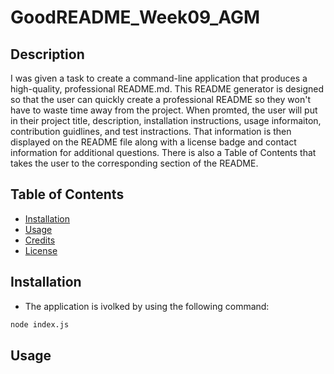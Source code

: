 # GoodREADME_Week09_AGM
## Description
I was given a task to create a command-line application that produces a high-quality, professional README.md. This README generator is designed so that the user can quickly create a professional README so they won't have to waste time away from the project. When promted, the user will put in their project title, description, installation instructions, usage informaiton, contribution guidlines, and test instractions. That information is then displayed on the README file along with a license badge and contact information for additional questions. There is also a Table of Contents that takes the user to the corresponding section of the README.
## Table of Contents
- [Installation](#installation)
- [Usage](#usage)
- [Credits](#credits)
- [License](#license)
## Installation
- The application is ivolked by using the following command:
```bash
node index.js
```

## Usage
